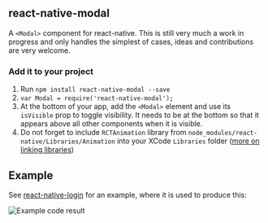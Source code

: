 ## react-native-modal

A `<Modal>` component for react-native. This is still very much a work
in progress and only handles the simplest of cases, ideas and
contributions are very welcome.

### Add it to your project

1. Run `npm install react-native-modal --save`
2. `var Modal = require('react-native-modal');`
3. At the bottom of your app, add the `<Modal>` element and use its
   `isVisible` prop to toggle visibility. It needs to be at the bottom
   so that it appears above all other components when it is visible.
4. Do not forget to include `RCTAnimation` library from `node_modules/react-native/Libraries/Animation` into your XCode `Libraries` folder ([more on linking libraries](http://facebook.github.io/react-native/docs/linking-libraries.html#content))

## Example

See [react-native-login](https://github.com/brentvatne/react-native-login) for an example, where it is
used to produce this:

![Example code result](https://raw.githubusercontent.com/brentvatne/react-native-modal/master/example.png)
